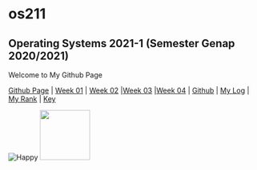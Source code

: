 # os211
## Operating Systems 2021-1 (Semester Genap 2020/2021)

Welcome to My Github Page 

[Github Page](https://marcianadin.github.io/os211/) | [Week 01](https://marcianadin.github.io/os211/W01/) | [Week 02](https://marcianadin.github.io/os211/W02/) |[Week 03](https://marcianadin.github.io/os211/W03/) |[Week 04](https://marcianadin.github.io/os211/W04/) | [Github](https://github.com/marcianadin/os211) | [My Log](https://marcianadin.github.io/os211/TXT/mylog.txt) | [My Rank](https://marcianadin.github.io/os211/TXT/myrank.txt) | [Key](https://marcianadin.github.io/os211/TXT/mypubkey.txt) 

![Happy](https://data.whicdn.com/images/345377675/original.jpg)
<img src="https://data.whicdn.com/images/345377675/original.jpg" width="100" height="100">


 
